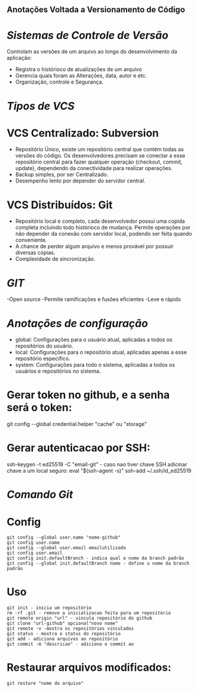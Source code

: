 ## Anotações Voltada a Versionamento de Código
# *Sistemas de Controle de Versão*
Controlam as versões de um arquivo ao longo do desenvolvimento da aplicação:
- Registra o histórioco de atualizações de um arquivo
- Gerencia  quais foram as Alterações, data, autor e etc.
- Organização, controle e Segurança.

# *Tipos de VCS*
# VCS Centralizado: Subversion
- Repositório Único, existe um repositório central que contém todas as versões do código. 
Os desenvolvedores precisam se conectar a esse repositório central para fazer qualquer 
operação (checkout, commit, update), dependendo da conectividade para realizar operações.
- Backup simples, por ser Centralizado.
- Desempenho lento por depender do servidor central.
# VCS Distribuídos: Git
- Repositório local e completo, cada desenvolvedor possui uma copida completa incluindo
todo histórioco de mudança. Permite operações por não depender da conexão com servidor 
local, podendo ser feita quando conveniente.
- A chance de perder algum arquivo e menos provável por possuir diversas cópias.
- Complexidade de sincronização.

# *GIT*
-Open source
-Permite ramificações e fusões eficientes
-Leve e rápido

# *Anotações de configuração*
- global: Configurações para o usuário atual, aplicadas a todos os repositórios do usuário.
- local: Configurações para o repositório atual, aplicadas apenas a esse repositório específico.
- system: Configurações para todo o sistema, aplicadas a todos os usuários e repositórios no sistema.

# Gerar token no github, e a senha será o token: 
git config --global credential.helper "cache" ou "storage"

# Gerar autenticacao por SSH:
ssh-keygen -t ed25519 -C "email-git" - caso nao tiver chave SSH
adicinar chave a um local seguro:
eval "$(ssh-agent -s)"
ssh-add ~/.ssh/id_ed25519

# *Comando Git*
# Config
```
git config --global user.name "nome-github"
git config user.name 
git config --global user.email emailutilizado
git config user.email 
git config init.defaultBranch - indica qual o nome da branch padrão
git config --global init.defaultBranch nome - define o nome da branch padrão
```

# Uso
```
git init - inicia um repositório
rm -rf .git - remove a inicializacao feita para um repositório
git remote origin "url" - vincula repositório do github
git clone "url-github" opcional"novo nome"
git remote -v -mostra os repositórios vinculados
git status - mostra o status do repositório
git add - adiciona arquivos ao repositório
git commit -m "descricao" - adiciona o commit ao  
```

# Restaurar arquivos modificados:
```
git restore "nome do arquivo"
```



